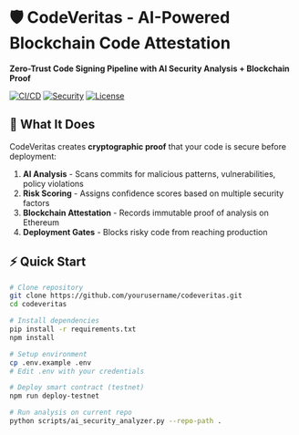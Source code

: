 # 🛡️ CodeVeritas - AI-Powered Blockchain Code Attestation

**Zero-Trust Code Signing Pipeline with AI Security Analysis + Blockchain Proof**

[![CI/CD](https://github.com/yourusername/codeveritas/workflows/CI/badge.svg)](https://github.com/yourusername/codeveritas/actions)
[![Security](https://img.shields.io/badge/security-blockchain%20verified-green)](https://etherscan.io/address/your-contract)
[![License](https://img.shields.io/badge/license-MIT-blue.svg)](LICENSE)

## 🚀 What It Does

CodeVeritas creates **cryptographic proof** that your code is secure before deployment:

1. **AI Analysis** - Scans commits for malicious patterns, vulnerabilities, policy violations
2. **Risk Scoring** - Assigns confidence scores based on multiple security factors  
3. **Blockchain Attestation** - Records immutable proof of analysis on Ethereum
4. **Deployment Gates** - Blocks risky code from reaching production

## ⚡ Quick Start

```bash
# Clone repository
git clone https://github.com/yourusername/codeveritas.git
cd codeveritas

# Install dependencies
pip install -r requirements.txt
npm install

# Setup environment
cp .env.example .env
# Edit .env with your credentials

# Deploy smart contract (testnet)
npm run deploy-testnet

# Run analysis on current repo
python scripts/ai_security_analyzer.py --repo-path .

